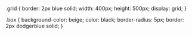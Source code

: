 .grid {
  border: 2px blue solid;
  width: 400px;
  height: 500px;
  display: grid;
}

.box {
  background-color: beige;
  color: black;
  border-radius: 5px;
  border: 2px dodgerblue solid;
}
